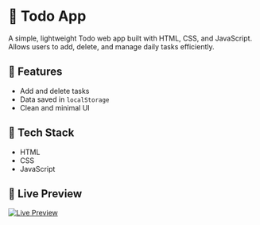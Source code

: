# 📝 Todo App

A simple, lightweight Todo web app built with HTML, CSS, and JavaScript. Allows users to add, delete, and manage daily tasks efficiently.

## 🚀 Features
- Add and delete tasks
- Data saved in `localStorage`
- Clean and minimal UI

## 🔧 Tech Stack
- HTML
- CSS
- JavaScript

## 🔗 Live Preview
[![Live Preview](https://img.shields.io/badge/Live--Preview-Click%20Here-brightgreen?style=for-the-badge)](https://devender-singh-bisht.github.io/Todo-App/)
